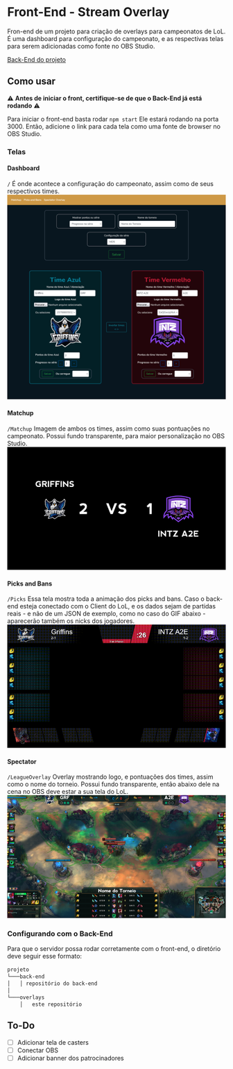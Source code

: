 # Front-End - Stream Overlay

Fron-end de um projeto para criação de overlays para campeonatos de LoL. 
É uma dashboard para configuração do campeonato, e as respectivas telas para serem adicionadas como fonte no OBS Studio.

[Back-End do projeto](https://github.com/laisgarc/backend-stream)

## Como usar

⚠️ **Antes de iniciar o front, certifique-se de que o Back-End já está rodando** ⚠️

Para iniciar o front-end basta rodar
` npm start `
Ele estará rodando na porta 3000. Então, adicione o link para cada tela como uma fonte de browser no OBS Studio.

### Telas

#### Dashboard
`/`
É onde acontece a configuração do campeonato, assim como de seus respectivos times.
![imagem da dashboard](./Images/../src/Images/readme/dash.png)

#### Matchup
`/Matchup`
Imagem de ambos os times, assim como suas pontuações no campeonato. Possui fundo transparente, para maior personalização no OBS Studio.
![imagem do matchup](./Images/../src/Images/readme/matchup.png)

#### Picks and Bans
`/Picks`
Essa tela mostra toda a animação dos picks and bans. Caso o back-end esteja conectado com o Client do LoL, e os dados sejam de partidas reais - e não de um JSON de exemplo, como no caso do GIF abaixo - aparecerão também os nicks dos jogadores.
![GIF dos picks](./Images/../src/Images/readme/picks.gif)

#### Spectator
`/LeagueOverlay`
Overlay mostrando logo, e pontuações dos times, assim como o nome do torneio. Possui fundo transparente, então abaixo dele na cena no OBS deve estar a sua tela do LoL.
![imagem do spectator](./Images/../src/Images/readme/spectator.png)

### Configurando com o Back-End
Para que o servidor possa rodar corretamente com o front-end, o diretório deve seguir esse formato:
```
projeto
└───back-end
│   │ repositório do back-end
│
└───overlays
    │   este repositório
```


## To-Do
- [ ] Adicionar tela de casters
- [ ] Conectar OBS
- [ ] Adicionar banner dos patrocinadores